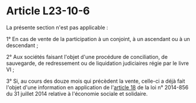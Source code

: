 # Article L23-10-6

<p>La présente section n'est pas applicable : </p><p>1° En cas de vente de la participation à un conjoint, à un ascendant ou à un descendant ; </p><p>2° Aux sociétés faisant l'objet d'une procédure de conciliation, de sauvegarde, de redressement ou de liquidation judiciaires régie par le livre VI ; </p><p>3° Si, au cours des douze mois qui précèdent la vente, celle-ci a déjà fait l'objet d'une information en application de l'<a href='/affichTexteArticle.do?cidTexte=JORFTEXT000029313296&idArticle=JORFARTI000029313311&categorieLien=cid' title='LOI n° 2014-856 du 31 juillet 2014 - art. 18 (V)'>article 18</a> de la loi n° 2014-856 du 31 juillet 2014 relative à l'économie sociale et solidaire.</p>